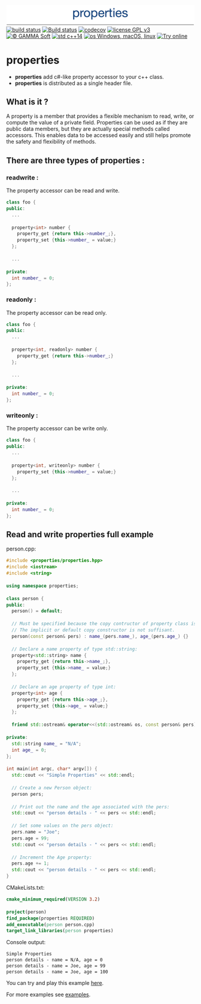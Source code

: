 ![properties picture](docs/pictures/properties.png)
[![build status](https://travis-ci.org/gammasoft71/properties.svg)](https://travis-ci.org/gammasoft71/properties) 
[![Build status](https://ci.appveyor.com/api/projects/status/v7q0cn0kocokvpoa?svg=true)](https://ci.appveyor.com/project/gammasoft71/properties)
[![codecov](https://codecov.io/gh/yfiumefreddo/properties/branch/master/graph/badge.svg)](https://codecov.io/gh/gammasoft71/properties)
[![license GPL v3](https://img.shields.io/badge/license-GPL%20v3-004080.svg)](LICENSE.md) 
[![© GAMMA Soft](https://img.shields.io/badge/©-GAMMA%20Soft-004080.svg)](https://gammasoft71.wixsite.com/gammasoft) 
[![std c++14](https://img.shields.io/badge/std-c++14-004080.svg)](https://cppreference.com) 
[![os Windows, macOS, linux](https://img.shields.io/badge/os-Windows,%20macOS,%20linux-004080.svg)](.)
[![Try online](https://img.shields.io/badge/try-online-004080.svg)](https://wandbox.org/permlink/vAG6uvDfTeYS8M4z)

# properties

* **properties** add c#-like property accessor to your c++ class.
* **properties** is distributed as a single header file.

## What is it ?

A property is a member that provides a flexible mechanism to read, write, or compute the value of a private field. Properties can be used as if they are public data members, but they are actually special methods called accessors. This enables data to be accessed easily and still helps promote the safety and flexibility of methods.

## There are three types of properties :

### readwrite :

The property accessor can be read and write.

```c++
class foo {
public:
  ...
  
  property<int> number {
    property_get {return this->number_;},
    property_set {this->number_ = value;}
  };
  
  ...
  
private:
  int number_ = 0;
};
```

### readonly :

The property accessor can be read only.

```c++
class foo {
public:
  ...
  
  property<int, readonly> number {
    property_get {return this->number_;}
  };
  
  ...
  
private:
  int number_ = 0;
};
```

### writeonly :

The property accessor can be write only.

```c++
class foo {
public:
  ...
  
  property<int, writeonly> number {
    property_set {this->number_ = value;}
  };
  
  ...
  
private:
  int number_ = 0;
};
```

## Read and write properties full example

person.cpp:

```c++
#include <properties/properties.hpp>
#include <iostream>
#include <string>

using namespace properties;

class person {
public:
  person() = default;

  // Must be specified because the copy contructor of property class is deleted.
  // The implicit or default copy constructor is not suffisant.
  person(const person& pers) : name_(pers.name_), age_(pers.age_) {}

  // Declare a name property of type std::string:
  property<std::string> name {
    property_get {return this->name_;},
    property_set {this->name_ = value;}
  };
  
  // Declare an age property of type int:
  property<int> age {
    property_get {return this->age_;},
    property_set {this->age_ = value;}
  };
  
  friend std::ostream& operator<<(std::ostream& os, const person& pers) {return os << "name = " << pers.name << ", age = " << pers.age;}
   
private:
  std::string name_ = "N/A";
  int age_ = 0;
};

int main(int argc, char* argv[]) {
  std::cout << "Simple Properties" << std::endl;
    
  // Create a new Person object:
  person pers;
  
  // Print out the name and the age associated with the pers:
  std::cout << "person details - " << pers << std::endl;

  // Set some values on the pers object:
  pers.name = "Joe";
  pers.age = 99;
  std::cout << "person details - " << pers << std::endl;

  // Increment the Age property:
  pers.age += 1;
  std::cout << "person details - " << pers << std::endl;
}
```

CMakeLists.txt:

```cmake
cmake_minimum_required(VERSION 3.2)

project(person)
find_package(properties REQUIRED)
add_executable(person person.cpp)
target_link_libraries(person properties)
```

Console output:

```
Simple Properties
person details - name = N/A, age = 0
person details - name = Joe, age = 99
person details - name = Joe, age = 100
```
You can try and play this example [here](https://wandbox.org/permlink/vAG6uvDfTeYS8M4z).

For more examples see [examples](examples).

